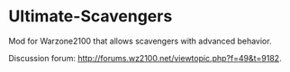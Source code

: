 # Ultimate-Scavengers
Mod for Warzone2100 that allows scavengers with advanced behavior.

Discussion forum: http://forums.wz2100.net/viewtopic.php?f=49&t=9182.
